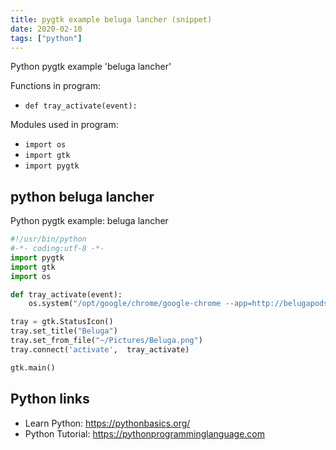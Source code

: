 ```yaml
---
title: pygtk example beluga lancher (snippet)
date: 2020-02-10
tags: ["python"]
---
```

Python pygtk example 'beluga lancher'

Functions in program: 
* `def tray_activate(event):`

Modules used in program: 
* `import os`
* `import gtk`
* `import pygtk`

## python beluga lancher

Python pygtk example: beluga lancher

```python
#!/usr/bin/python
#-*- coding:utf-8 -*-
import pygtk
import gtk
import os

def tray_activate(event):
    os.system("/opt/google/chrome/google-chrome --app=http://belugapods.com/site/mobile")

tray = gtk.StatusIcon()
tray.set_title("Beluga")
tray.set_from_file("~/Pictures/Beluga.png")
tray.connect('activate',  tray_activate)

gtk.main()


```

## Python links

- Learn Python: https://pythonbasics.org/
- Python Tutorial: https://pythonprogramminglanguage.com
